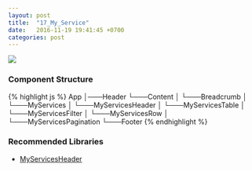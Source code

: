 ```yaml
---
layout: post
title:  "17_My_Service"
date:   2016-11-19 19:41:45 +0700
categories: post
---
```


<img src="{{ site.github.url }}/images/posts/2016-11-19/17_My_Service.jpg">

### Component Structure

{% highlight js %}
App
│───Header
└───Content
│   └───Breadcrumb
│   └───MyServices
│       └───MyServicesHeader
│       └───MyServicesTable
│           └───MyServicesFilter
│           └───MyServicesRow
│           └───MyServicesPagination
└───Footer
{% endhighlight %}

### Recommended Libraries

* [MyServicesHeader](https://jsfiddle.net/carlosrocha/xgde4uh0/)
